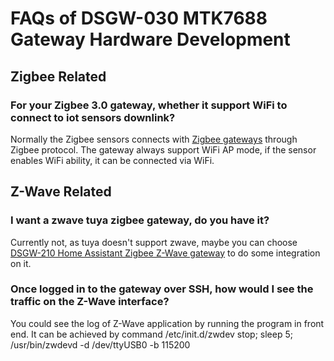 # FAQs of DSGW-030 MTK7688 Gateway Hardware Development  
## Zigbee Related  
### For your Zigbee 3.0 gateway, whether it support WiFi to connect to iot sensors downlink?  
Normally the Zigbee sensors connects with [Zigbee gateways](https://www.dusuniot.com/landing-pages/zigbee-gateways/) through Zigbee protocol. The gateway always support WiFi AP mode, if the sensor enables WiFi ability, it can be connected via WiFi. 

## Z-Wave Related
### I want a zwave tuya zigbee gateway, do you have it?  
Currently not, as tuya doesn't support zwave, maybe you can choose [DSGW-210 Home Assistant Zigbee Z-Wave gateway](https://www.dusuniot.com/product/dsgw-210-home-assistant-zigbee-gateway/) to do some integration on it.

### Once logged in to the gateway over SSH, how would I see the traffic on the Z-Wave interface? 
You could see the log of Z-Wave application by running the program in front end. It can be achieved by command /etc/init.d/zwdev stop; sleep 5;  /usr/bin/zwdevd -d /dev/ttyUSB0 -b 115200 


